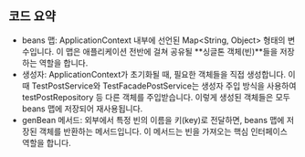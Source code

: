 ## 코드 요약
- beans 맵: ApplicationContext 내부에 선언된 Map<String, Object> 형태의 변수입니다. 이 맵은 애플리케이션 전반에 걸쳐 공유될 **싱글톤 객체(빈)**들을 저장하는 역할을 합니다.
- 생성자: ApplicationContext가 초기화될 때, 필요한 객체들을 직접 생성합니다. 이때 TestPostService와 TestFacadePostService는 생성자 주입 방식을 사용하여 testPostRepository 등 다른 객체를 주입받습니다. 이렇게 생성된 객체들은 모두 beans 맵에 저장되어 재사용됩니다.
- genBean 메서드: 외부에서 특정 빈의 이름을 키(key)로 전달하면, beans 맵에 저장된 객체를 반환하는 메서드입니다. 이 메서드는 빈을 가져오는 핵심 인터페이스 역할을 합니다.
